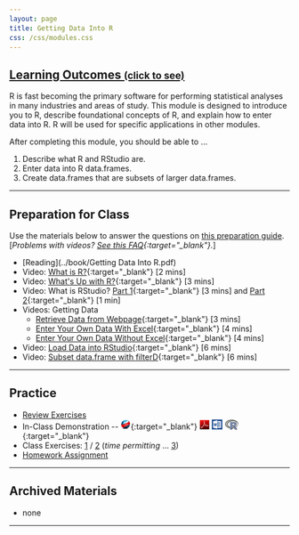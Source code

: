 ```yaml
---
layout: page
title: Getting Data Into R
css: /css/modules.css
---
```


<div class="panel-group-ILOs">
  <div class="panel panel-default">
    <div class="panel-heading">
      <h2 class="panel-title">
        <a data-toggle="collapse" href="#ILOs">Learning Outcomes <small>(click to see)</small></a>
      </h2>
    </div>
    <div id="ILOs" class="panel-collapse collapse">
      <div class="panel-body">
R is fast becoming the primary software for performing statistical analyses in many industries and areas of study.  This module is designed to introduce you to R, describe foundational concepts of R, and explain how to enter data into R.  R will be used for specific applications in other modules.

<p>After completing this module, you should be able to ...</p>

<ol>
  <li>Describe what R and RStudio are.</li>
  <li>Enter data into R data.frames.</li>
  <li>Create data.frames that are subsets of larger data.frames.</li>
</ol>
      </div>
    </div>
  </div>
</div>

----

## Preparation for Class

Use the materials below to answer the questions on [this preparation guide](GettingDataIntoR_Prep). [*Problems with videos? [See this FAQ](../resources/FAQ/FAQs/videos){:target="_blank"}.*]

* [Reading](../book/Getting Data Into R.pdf)
* Video: [What is R?](https://www.youtube.com/v/XcBLEVknqvY?rel=0){:target="_blank"} [2 mins]
* Video: [What's Up with R?](https://www.youtube.com/v/ZwYQPtU2Pa0?rel=0&start=1&end=111){:target="_blank"} [3 mins]
* Video: What is RStudio? [Part 1](https://www.youtube.com/v/riONFzJdXcs?rel=0&start=1&end=147){:target="_blank"} [3 mins] and [Part 2](https://www.youtube.com/v/riONFzJdXcs?rel=0&start=196&end=253){:target="_blank"} [1 min]
* Videos: Getting Data
    * [Retrieve Data from Webpage](https://vimeo.com/user45324800/ncstats-getdatawebpage){:target="_blank"} [3 mins]
    * [Enter Your Own Data With Excel](https://vimeo.com/user45324800/ncstats-preparedataexcel){:target="_blank"} [4 mins]
    * [Enter Your Own Data Without Excel](https://vimeo.com/user45324800/ncstats-preparedatatextfile){:target="_blank"} [4 mins]
* Video: [Load Data into RStudio](https://vimeo.com/user45324800/ncstats-loadcsvrstudio){:target="_blank"} [6 mins]
* Video: [Subset data.frame with filterD](https://vimeo.com/user45324800/filterd){:target="_blank"} [6 mins]

----

## Practice

* [Review Exercises](GettingDataIntoR_RevEx.html)
* In-Class Demonstration -- [![Web](../img/web.png)](GettingDataIntoR_RHO.html){:target="_blank"}  [![PDF](../img/pdf.png)](GettingDataIntoR_RHO.pdf) [![MSWord](../img/word.png)](GettingDataIntoR_RHO.docx)  [![R](../img/Rlogo.png)](GettingDataIntoR_RHO.R){:target="_blank"}
* Class Exercises: [1](GettingDataIntoR_CE1) / [2](GettingDataIntoR_CE2) (*time permitting* ... [3](GettingDataIntoR_CE3))
* [Homework Assignment](GettingDataIntoR_HW)

----

## Archived Materials

* none

----
